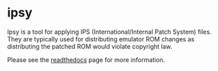 # ipsy

Ipsy is a tool for applying IPS (International/Internal Patch System) files. They are typically used for distributing emulator ROM changes as distributing the patched ROM would violate copyright law.

Please see the [readthedocs](http://ipsy.readthedocs.io/en/latest/) page for more information.


